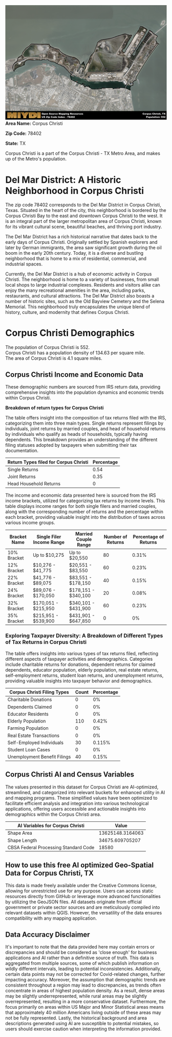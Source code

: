 ![Image Alt Text](../_images/78402.png)
**Area Name:** Corpus Christi

**Zip Code:** 78402

**State:** TX

Corpus Christi is a part of the Corpus Christi - TX Metro Area, and makes up  of the Metro's population.  

# Del Mar District: A Historic Neighborhood in Corpus Christi

The zip code 78402 corresponds to the Del Mar District in Corpus Christi, Texas. Situated in the heart of the city, this neighborhood is bordered by the Corpus Christi Bay to the east and downtown Corpus Christi to the west. It is an integral part of the larger metropolitan area of Corpus Christi, known for its vibrant cultural scene, beautiful beaches, and thriving port industry.

The Del Mar District has a rich historical narrative that dates back to the early days of Corpus Christi. Originally settled by Spanish explorers and later by German immigrants, the area saw significant growth during the oil boom in the early 20th century. Today, it is a diverse and bustling neighborhood that is home to a mix of residential, commercial, and industrial spaces.

Currently, the Del Mar District is a hub of economic activity in Corpus Christi. The neighborhood is home to a variety of businesses, from small local shops to large industrial complexes. Residents and visitors alike can enjoy the many recreational amenities in the area, including parks, restaurants, and cultural attractions. The Del Mar District also boasts a number of historic sites, such as the Old Bayview Cemetery and the Selena Memorial. This neighborhood truly encapsulates the unique blend of history, culture, and modernity that defines Corpus Christi.

# Corpus Christi Demographics

The population of Corpus Christi is 552.  
Corpus Christi has a population density of 134.63 per square mile.  
The area of Corpus Christi is 4.1 square miles.  

## Corpus Christi Income and Economic Data

These demographic numbers are sourced from IRS return data, providing comprehensive insights into the population dynamics and economic trends within Corpus Christi.

**Breakdown of return types for Corpus Christi**

The table offers insight into the composition of tax returns filed with the IRS, categorizing them into three main types. Single returns represent filings by individuals, joint returns by married couples, and head of household returns by individuals who qualify as heads of households, typically having dependents. This breakdown provides an understanding of the different filing statuses adopted by taxpayers when submitting their tax documentation.

| Return Types filed for Corpus Christi                              | Percentage          |
|----------------------------------------------------------|---------------------|
| Single Returns                                            | 0.54 |
| Joint Returns                                             | 0.35 |
| Head Household Returns                                    | 0 |

The income and economic data presented here is sourced from the IRS income brackets, utilized for categorizing tax returns by income levels. This table displays income ranges for both single filers and married couples, along with the corresponding number of returns and the percentage within each bracket, providing valuable insight into the distribution of taxes across various income groups.

| Bracket Name       | Single Filer Income Range | Married Couple Range | Number of Returns | Percentage of Returns |
|--------------------|----------------------------|----------------------|-------------------|-----------------------|
| 10% Bracket        | Up to $10,275              | Up to $20,550        | 80 | 0.31% |
| 12% Bracket        | $10,276 - $41,775          | $20,551 - $83,550    | 60 | 0.23% |
| 22% Bracket        | $41,776 - $89,075          | $83,551 - $178,150   | 40 | 0.15% |
| 24% Bracket        | $89,076 - $170,050         | $178,151 - $340,100  | 20 | 0.08% |
| 32% Bracket        | $170,051 - $215,950        | $340,101 - $431,900  | 60 | 0.23% |
| 35% Bracket        | $215,951 - $539,900        | $431,901 - $647,850  | 0 | 0% |

### Exploring Taxpayer Diversity: A Breakdown of Different Types of Tax Returns in Corpus Christi

The table offers insights into various types of tax returns filed, reflecting different aspects of taxpayer activities and demographics. Categories include charitable returns for donations, dependent returns for claimed dependents, educator population, elderly population, real estate returns, self-employment returns, student loan returns, and unemployment returns, providing valuable insights into taxpayer behavior and demographics.

| Corpus Christi Filing Types                    | Count | Percentage |
|--------------------------------------|-------|------------|
| Charitable Donations                 | 0 | 0% |
| Dependents Claimed                   | 0 | 0% |
| Educator Residents                   | 0 | 0% |
| Elderly Population                   | 110 | 0.42% |
| Farming Population                   | 0 | 0% |
| Real Estate Transactions             | 0 | 0% |
| Self-Employed Individuals            | 30 | 0.115% |
| Student Loan Cases                   | 0 | 0% |
| Unemployment Benefit Filings         | 40 | 0.15% |

## Corpus Christi AI and Census Variables

The values presented in this dataset for Corpus Christi are AI-optimized, streamlined, and categorized into relevant buckets for enhanced utility in AI and mapping programs. These simplified values have been optimized to facilitate efficient analysis and integration into various technological applications, offering users accessible and actionable insights into demographics within the Corpus Christi area.

| AI Variables for Corpus Christi | Value |
|-------------|-------|
| Shape Area | 13625148.3164063 |
| Shape Length | 34675.609705207 |
| CBSA Federal Processing Standard Code | 18580 |

## How to use this free AI optimized Geo-Spatial Data for Corpus Christi, TX

This data is made freely available under the Creative Commons license, allowing for unrestricted use for any purpose. Users can access static resources directly from GitHub or leverage more advanced functionalities by utilizing the GeoJSON files. All datasets originate from official government or private sector sources and are meticulously compiled into relevant datasets within QGIS. However, the versatility of the data ensures compatibility with any mapping application.

## Data Accuracy Disclaimer
It's important to note that the data provided here may contain errors or discrepancies and should be considered as 'close enough' for business applications and AI rather than a definitive source of truth. This data is aggregated from multiple sources, some of which publish information on wildly different intervals, leading to potential inconsistencies. Additionally, certain data points may not be corrected for Covid-related changes, further impacting accuracy. Moreover, the assumption that demographic trends are consistent throughout a region may lead to discrepancies, as trends often concentrate in areas of highest population density. As a result, dense areas may be slightly underrepresented, while rural areas may be slightly overrepresented, resulting in a more conservative dataset. Furthermore, the focus primarily on areas within US Major and Minor Statistical areas means that approximately 40 million Americans living outside of these areas may not be fully represented. Lastly, the historical background and area descriptions generated using AI are susceptible to potential mistakes, so users should exercise caution when interpreting the information provided.
